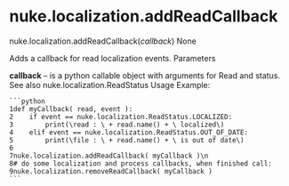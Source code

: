 # nuke.localization.addReadCallback
nuke.localization.addReadCallback(_callback_)  None

Adds a callback for read localization events.
Parameters

**callback** – is a python callable object with arguments for Read and status.
See also
nuke.localization.ReadStatus
Usage Example:


    ```python
    1def myCallback( read, event ):
    2    if event == nuke.localization.ReadStatus.LOCALIZED:
    3        print(\read : \ + read.name() + \ localized\)
    4    elif event == nuke.localization.ReadStatus.OUT_OF_DATE:
    5        print(\file : \ + read.name() + \ is out of date\)
    6
    7nuke.localization.addReadCallback( myCallback )\n
    8# do some localization and process callbacks, when finished call:
    9nuke.localization.removeReadCallback( myCallback )
    ```
